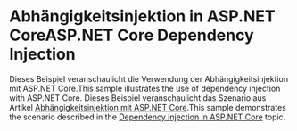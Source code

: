 # <a name="aspnet-core-dependency-injection"></a><span data-ttu-id="18826-101">Abhängigkeitsinjektion in ASP.NET Core</span><span class="sxs-lookup"><span data-stu-id="18826-101">ASP.NET Core Dependency Injection</span></span>

<span data-ttu-id="18826-102">Dieses Beispiel veranschaulicht die Verwendung der Abhängigkeitsinjektion mit ASP.NET Core.</span><span class="sxs-lookup"><span data-stu-id="18826-102">This sample illustrates the use of dependency injection with ASP.NET Core.</span></span> <span data-ttu-id="18826-103">Dieses Beispiel veranschaulicht das Szenario aus Artikel [Abhängigkeitsinjektion mit ASP.NET Core](https://docs.microsoft.com/aspnet/core/fundamentals/dependency-injection).</span><span class="sxs-lookup"><span data-stu-id="18826-103">This sample demonstrates the scenario described in the [Dependency injection in ASP.NET Core](https://docs.microsoft.com/aspnet/core/fundamentals/dependency-injection) topic.</span></span>

